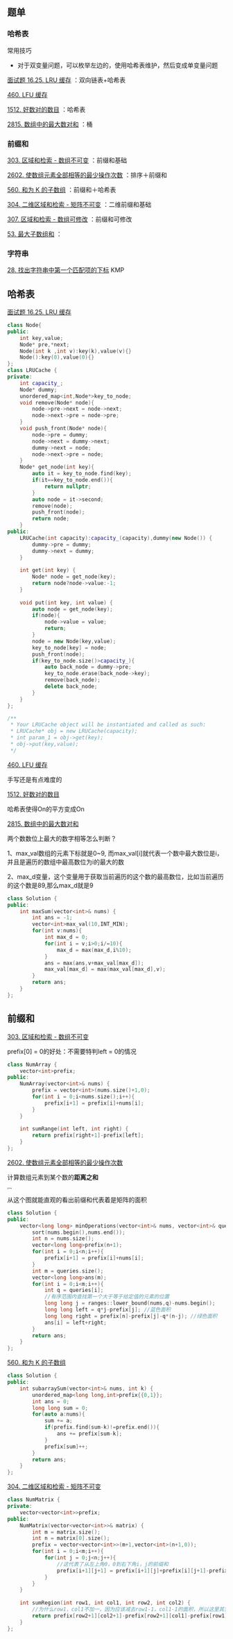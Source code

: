 ## 题单

### 哈希表

常用技巧

- 对于双变量问题，可以枚举左边的，使用哈希表维护，然后变成单变量问题

[面试题 16.25. LRU 缓存](https://leetcode.cn/problems/lru-cache-lcci/) ：双向链表+哈希表

[460. LFU 缓存](https://leetcode.cn/problems/lfu-cache/)

[1512. 好数对的数目](https://leetcode.cn/problems/number-of-good-pairs/) ：哈希表

[2815. 数组中的最大数对和](https://leetcode.cn/problems/max-pair-sum-in-an-array/) ：桶

### 前缀和

[303. 区域和检索 - 数组不可变](https://leetcode.cn/problems/range-sum-query-immutable/) ：前缀和基础

[2602. 使数组元素全部相等的最少操作次数](https://leetcode.cn/problems/minimum-operations-to-make-all-array-elements-equal/) ：排序＋前缀和

 [560. 和为 K 的子数组](https://leetcode.cn/problems/subarray-sum-equals-k/) ：前缀和＋哈希表

 [304. 二维区域和检索 - 矩阵不可变](https://leetcode.cn/problems/range-sum-query-2d-immutable/) ：二维前缀和基础

[307. 区域和检索 - 数组可修改](https://leetcode.cn/problems/range-sum-query-mutable/) ：前缀和可修改

[53. 最大子数组和](https://leetcode.cn/problems/maximum-subarray/) ：

### 字符串

[28. 找出字符串中第一个匹配项的下标](https://leetcode.cn/problems/find-the-index-of-the-first-occurrence-in-a-string/) KMP

## 哈希表

[面试题 16.25. LRU 缓存](https://leetcode.cn/problems/lru-cache-lcci/)

```cpp
class Node{
public:
    int key,value;
    Node* pre,*next;
    Node(int k ,int v):key(k),value(v){}
    Node():key(0),value(0){}
};
class LRUCache {
private:
    int capacity_;
    Node* dummy;
    unordered_map<int,Node*>key_to_node;
    void remove(Node* node){
        node->pre->next = node->next;
        node->next->pre = node->pre;
    }
    void push_front(Node* node){
        node->pre = dummy;
        node->next = dummy->next;
        dummy->next = node;
        node->next->pre = node;
    }
    Node* get_node(int key){
        auto it = key_to_node.find(key);
        if(it==key_to_node.end()){
            return nullptr;
        }
        auto node = it->second;
        remove(node);
        push_front(node);
        return node;
    }
public:
    LRUCache(int capacity):capacity_(capacity),dummy(new Node()) {
        dummy->pre = dummy;
        dummy->next = dummy;
    }
    
    int get(int key) {
        Node* node = get_node(key);
        return node?node->value:-1;
    }
    
    void put(int key, int value) {
        auto node = get_node(key);
        if(node){
            node->value = value;
            return;
        }
        node = new Node(key,value);
        key_to_node[key] = node;
        push_front(node);
        if(key_to_node.size()>capacity_){
            auto back_node = dummy->pre;
            key_to_node.erase(back_node->key);
            remove(back_node);
            delete back_node;
        }
    }
};

/**
 * Your LRUCache object will be instantiated and called as such:
 * LRUCache* obj = new LRUCache(capacity);
 * int param_1 = obj->get(key);
 * obj->put(key,value);
 */
```

[460. LFU 缓存](https://leetcode.cn/problems/lfu-cache/)

手写还是有点难度的

[1512. 好数对的数目](https://leetcode.cn/problems/number-of-good-pairs/)

哈希表使得On的平方变成On

[2815. 数组中的最大数对和](https://leetcode.cn/problems/max-pair-sum-in-an-array/)

两个数数位上最大的数字相等怎么判断？

1、max_val数组的元素下标就是0~9, 而max_val[i]就代表一个数中最大数位是i，并且是遍历的数组中最高数位为i的最大的数

2、max_d变量，这个变量用于获取当前遍历的这个数的最高数位，比如当前遍历的这个数是89,那么max_d就是9

```cpp
class Solution {
public:
    int maxSum(vector<int>& nums) {
        int ans = -1;
        vector<int>max_val(10,INT_MIN);
        for(int v:nums){
            int max_d = 0;
            for(int i = v;i>0;i/=10){
                max_d = max(max_d,i%10);
            }
            ans = max(ans,v+max_val[max_d]);
            max_val[max_d] = max(max_val[max_d],v);
        }
        return ans;
    }
};
```

## 前缀和

[303. 区域和检索 - 数组不可变](https://leetcode.cn/problems/range-sum-query-immutable/)

prefix[0] = 0的好处：不需要特判left = 0的情况

```cpp
class NumArray {
    vector<int>prefix;
public:
    NumArray(vector<int>& nums) {
        prefix = vector<int>(nums.size()+1,0);
        for(int i = 0;i<nums.size();i++){
            prefix[i+1] = prefix[i]+nums[i];
        }
    }
    
    int sumRange(int left, int right) {
        return prefix[right+1]-prefix[left];
    }
};
```

[2602. 使数组元素全部相等的最少操作次数](https://leetcode.cn/problems/minimum-operations-to-make-all-array-elements-equal/)

计算数组元素到某个数的**距离之和**

<img src="常用数据结构.assets/c6f222220a896c9856b95f2b19374924.png" alt="img" style="zoom:25%;" />

从这个图就能直观的看出前缀和代表着是矩阵的面积

```cpp
class Solution {
public:
    vector<long long> minOperations(vector<int>& nums, vector<int>& queries) {
        sort(nums.begin(),nums.end());
        int n = nums.size();
        vector<long long>prefix(n+1);
        for(int i = 0;i<n;i++){
            prefix[i+1] = prefix[i]+nums[i];
        }
        int m = queries.size();
        vector<long long>ans(m);
        for(int i = 0;i<m;i++){
            int q = queries[i];
            //有序范围内查找第一个大于等于给定值的元素的位置
            long long j = ranges::lower_bound(nums,q)-nums.begin();
            long long left = q*j-prefix[j]; //蓝色面积
            long long right = prefix[n]-prefix[j]-q*(n-j); //绿色面积
            ans[i] = left+right;
        }
        return ans;
    }
};
```

 [560. 和为 K 的子数组](https://leetcode.cn/problems/subarray-sum-equals-k/) 

```cpp
class Solution {
public:
    int subarraySum(vector<int>& nums, int k) {
        unordered_map<long long,int>prefix{{0,1}};
        int ans = 0;
        long long sum = 0;
        for(auto a:nums){
            sum += a;
            if(prefix.find(sum-k)!=prefix.end()){
                ans += prefix[sum-k];
            }
            prefix[sum]++;
        }
        return ans;
    }
};
```

 [304. 二维区域和检索 - 矩阵不可变](https://leetcode.cn/problems/range-sum-query-2d-immutable/) 

```cpp
class NumMatrix {
private:
    vector<vector<int>>prefix;
public:
    NumMatrix(vector<vector<int>>& matrix) {
        int m = matrix.size();
        int n = matrix[0].size();
        prefix = vector<vector<int>>(m+1,vector<int>(n+1,0));
        for(int i = 0;i<m;i++){
            for(int j = 0;j<n;j++){
                //这代表了从左上角0，0到右下角i，j的前缀和
                prefix[i+1][j+1] = prefix[i+1][j]+prefix[i][j+1]-prefix[i][j]+ matrix[i][j];
            }
        }
    }
    
    int sumRegion(int row1, int col1, int row2, int col2) {
        //为什么row1，col1不加一，因为应该减去row1-1，col1-1的面积，所以这里其实是加了1的
        return prefix[row2+1][col2+1]-prefix[row2+1][col1]-prefix[row1][col2+1]+prefix[row1][col1];
    }
};
```

